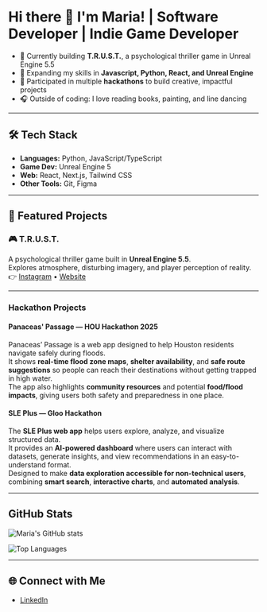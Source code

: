 #  Hi there 👋 I'm Maria! | Software Developer | Indie Game Developer

- 🔭 Currently building **T.R.U.S.T.**, a psychological thriller game in Unreal Engine 5.5  
- 🌱 Expanding my skills in **Javascript, Python, React, and Unreal Engine**  
- 🚀 Participated in multiple **hackathons** to build creative, impactful projects  
- 🎧 Outside of coding: I love reading books, painting, and line dancing

---

## 🛠️ Tech Stack
- **Languages:** Python, JavaScript/TypeScript  
- **Game Dev:** Unreal Engine 5  
- **Web:** React, Next.js, Tailwind CSS 
- **Other Tools:** Git, Figma

---

## 📌 Featured Projects

### 🎮 T.R.U.S.T.
A psychological thriller game built in **Unreal Engine 5.5**.  
Explores atmosphere, disturbing imagery, and player perception of reality.  
👉 [Instagram](https://instagram.com/trustindiegame) • [Website](https://trustclub.netlify.app)

---

### Hackathon Projects  

#### Panaceas' Passage — HOU Hackathon 2025  
Panaceas’ Passage is a web app designed to help Houston residents navigate safely during floods.  
It shows **real-time flood zone maps**, **shelter availability**, and **safe route suggestions** so people can reach their destinations without getting trapped in high water.  
The app also highlights **community resources** and potential **food/flood impacts**, giving users both safety and preparedness in one place.  

#### SLE Plus — Gloo Hackathon  
The **SLE Plus web app** helps users explore, analyze, and visualize structured data.  
It provides an **AI-powered dashboard** where users can interact with datasets, generate insights, and view recommendations in an easy-to-understand format.  
Designed to make **data exploration accessible for non-technical users**, combining **smart search**, **interactive charts**, and **automated analysis**.  

---

## GitHub Stats
![Maria's GitHub stats](https://github-readme-stats.vercel.app/api?username=yourusername&show_icons=true&theme=radical)

![Top Languages](https://github-readme-stats.vercel.app/api/top-langs/?username=yourusername&layout=compact&theme=radical)

---

## 🌐 Connect with Me  
- [LinkedIn](https://www.linkedin.com/in/maria-reyes-64aaa7223/)  
